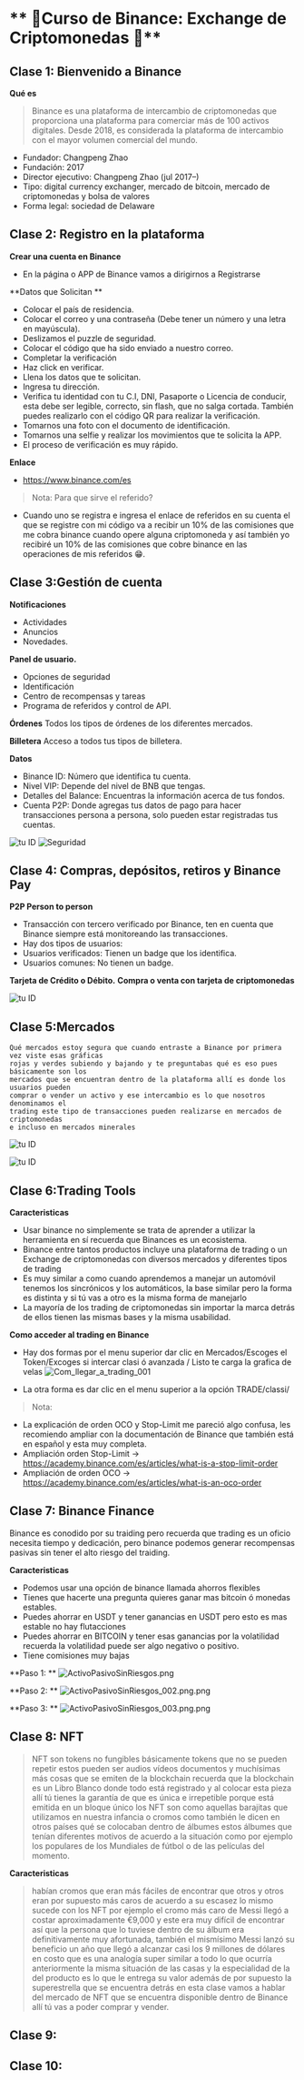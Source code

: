 # ** 🧪Curso de Binance: Exchange de Criptomonedas 🧪**

## Clase 1: Bienvenido a Binance
**Qué es**
>Binance es una plataforma de intercambio de criptomonedas que proporciona una plataforma para 
comerciar más de 100 activos digitales. Desde 2018, es considerada la plataforma de intercambio 
con el mayor volumen comercial del mundo.
 
- Fundador: Changpeng Zhao
- Fundación: 2017
- Director ejecutivo: Changpeng Zhao (jul 2017–)
- Tipo: digital currency exchanger, mercado de bitcoin, mercado de criptomonedas y bolsa de valores
- Forma legal: sociedad de Delaware
 
## Clase 2: Registro en la plataforma
**Crear una cuenta en Binance**
- En la página o APP de Binance vamos a dirigirnos a Registrarse

**Datos que Solicitan **
- Colocar el país de residencia.
- Colocar el correo y una contraseña (Debe tener un número y una letra en mayúscula).
- Deslizamos el puzzle de seguridad.
- Colocar el código que ha sido enviado a nuestro correo.
- Completar la verificación
- Haz click en verificar.
- Llena los datos que te solicitan.
- Ingresa tu dirección.
- Verifica tu identidad con tu C.I, DNI, Pasaporte o Licencia de conducir, esta debe ser legible, correcto, sin flash, que no salga cortada. También puedes realizarlo con el código QR para realizar la verificación.
- Tomarnos una foto con el documento de identificación.
- Tomarnos una selfie y realizar los movimientos que te solicita la APP.
- El proceso de verificación es muy rápido.

**Enlace**
- https://www.binance.com/es
 
 
 > Nota: Para que sirve el referido? 
 - Cuando uno se registra e ingresa el enlace de referidos en su cuenta el que se registre con mi código va a recibir un 10% de las comisiones que me cobra binance cuando opere alguna criptomoneda y así también yo recibiré un 10% de las comisiones que cobre binance en las operaciones de mis referidos 😁.
 
 ## Clase 3:Gestión de cuenta
 
**Notificaciones**
- Actividades 
- Anuncios
- Novedades.

**Panel de usuario.**
- Opciones de seguridad
- Identificación 
- Centro de recompensas y tareas 
- Programa de referidos y control de API.

**Órdenes**
Todos los tipos de órdenes de los diferentes mercados.

**Billetera**
Acceso a todos tus tipos de billetera.

**Datos**
- Binance ID: Número que identifica tu cuenta.
- Nivel VIP: Depende del nivel de BNB que tengas.
- Detalles del Balance: Encuentras la información acerca de tus fondos.
- Cuenta P2P: Donde agregas tus datos de pago para hacer transacciones persona a persona, solo pueden estar registradas tus cuentas.
 
 
 ![tu ID](./info/ID_tu_Usuario.png)
 ![Seguridad](./info/seguridad.png)
 
 ## Clase 4: Compras, depósitos, retiros y Binance Pay
 
**P2P Person to person**
- Transacción con tercero verificado por Binance, ten en cuenta que Binance siempre está monitoreando las transacciones.
- Hay dos tipos de usuarios:
- Usuarios verificados: Tienen un badge que los identifica.
- Usuarios comunes: No tienen un badge.

**Tarjeta de Crédito o Débito.**
**Compra o venta con tarjeta de criptomonedas**

![tu ID](./info/TransferenciaP2P.png)
 
 ## Clase 5:Mercados
 
 ```
 Qué mercados estoy segura que cuando entraste a Binance por primera vez viste esas gráficas 
 rojas y verdes subiendo y bajando y te preguntabas qué es eso pues básicamente son los 
 mercados que se encuentran dentro de la plataforma allí es donde los usuarios pueden 
 comprar o vender un activo y ese intercambio es lo que nosotros denominamos el 
 trading este tipo de transacciones pueden realizarse en mercados de criptomonedas 
 e incluso en mercados minerales 
 ```
 ![tu ID](./info/Mercado.png)
 
 ![tu ID](./info/Mercado_0002.png)

 
 ## Clase 6:Trading Tools
 
 **Caracteristicas**
 - Usar binance no simplemente se trata de aprender a utilizar la herramienta en sí recuerda que Binances es un ecosistema.  
 - Binance  entre tantos productos incluye una plataforma de trading o un Exchange de criptomonedas con diversos mercados y diferentes tipos de trading 
 - Es muy similar a como cuando aprendemos a manejar un automóvil tenemos los sincrónicos y los automáticos, la base similar pero la forma es distinta y si tú vas a otro es la misma forma de manejarlo 
 - La mayoría de los trading de criptomonedas sin importar la marca detrás de ellos tienen las mismas bases y la misma usabilidad. 

**Como acceder al trading en Binance**
- Hay dos formas por el menu superior dar clic en Mercados/Escoges el Token/Excoges si intercar clasi ó avanzada / Listo te carga la grafica de velas 
![Com_llegar_a_trading_001](./info/Com_llegar_a_trading_001.png) 

- La otra forma es dar clic en el menu superior a la opción TRADE/classi/ 

 >Nota: 
 
- La explicación de orden OCO y Stop-Limit me pareció algo confusa, les recomiendo ampliar con la documentación de Binance que también está en español y esta muy completa.
- Ampliación orden Stop-Limit -> https://academy.binance.com/es/articles/what-is-a-stop-limit-order
- Ampliación de orden OCO -> https://academy.binance.com/es/articles/what-is-an-oco-order
 
## Clase 7: Binance Finance
 
 Binance es conodido por su traiding pero recuerda que trading es un oficio necesita tiempo y dedicación, pero binance 
 podemos generar recompensas pasivas sin tener el alto riesgo del traiding. 
 
 **Caracteristicas**
 - Podemos usar una opción de binance llamada ahorros flexibles
 - Tienes que hacerte una pregunta quieres ganar mas bitcoin ó monedas estables. 
 - Puedes ahorrar en USDT y tener ganancias en USDT pero esto es mas estable no hay flutacciones
 - Puedes ahorrar en BITCOIN y tener esas ganancias por la volatilidad recuerda la volatilidad puede ser algo negativo o positivo. 
 - Tiene comisiones muy bajas 
 
**Paso 1: **
 ![ActivoPasivoSinRiesgos.png](./info/ActivoPasivoSinRiesgos.png)

**Paso 2: **
 ![ActivoPasivoSinRiesgos_002.png.png](./info/ActivoPasivoSinRiesgos_002.png)
  
**Paso 3: **
 ![ActivoPasivoSinRiesgos_003.png.png](./info/ActivoPasivoSinRiesgos_003.png)
  
## Clase 8: NFT

> NFT son tokens no fungibles básicamente tokens que no se pueden repetir estos pueden ser audios vídeos documentos y muchísimas más cosas que se emiten 
de la blockchain recuerda que la blockchain es un Libro Blanco donde todo está registrado y al colocar esta pieza allí tú tienes la garantía de que es 
única e irrepetible porque está emitida en un bloque único los NFT son como aquellas barajitas que utilizamos en nuestra infancia o cromos como también 
le dicen en otros países qué se colocaban dentro de álbumes estos álbumes que tenían diferentes motivos de acuerdo a la situación como por ejemplo los 
populares de los Mundiales de fútbol o de las películas del momento. 

**Caracteristicas**

> habían cromos que eran más fáciles de encontrar que otros y otros eran por supuesto más caros de acuerdo a su escasez lo mismo sucede con los NFT 
por ejemplo el cromo más caro de Messi llegó a costar aproximadamente €9,000 y este era muy difícil de encontrar así que la persona que lo tuviese 
dentro de su álbum era definitivamente muy afortunada, también el mismísimo Messi lanzó su beneficio un año que llegó a alcanzar casi los 9 millones 
de dólares en costo que es una analogía super similar a todo lo que ocurría anteriormente la misma situación de las casas y la especialidad de la del 
producto es lo que le entrega su valor además de por supuesto la superestrella que se encuentra detrás en esta clase vamos a hablar del mercado de NFT 
que se encuentra disponible dentro de Binance allí tú vas a poder comprar y vender. 
 
## Clase 9:
 
 ## Clase 10: